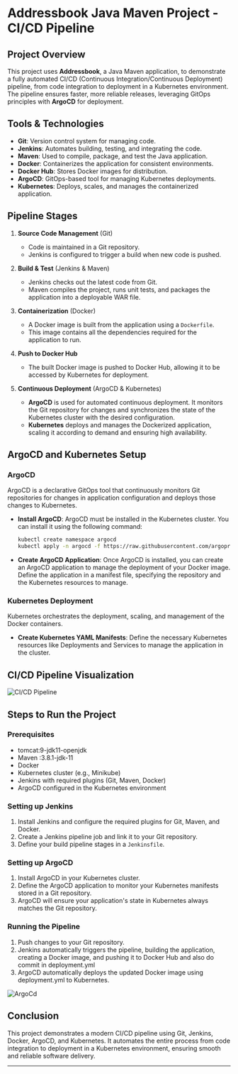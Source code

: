 # Addressbook Java Maven Project - CI/CD Pipeline

## Project Overview
This project uses **Addressbook**, a Java Maven application, to demonstrate a fully automated CI/CD (Continuous Integration/Continuous Deployment) pipeline, from code integration to deployment in a Kubernetes environment. The pipeline ensures faster, more reliable releases, leveraging GitOps principles with **ArgoCD** for deployment.

## Tools & Technologies
- **Git**: Version control system for managing code.
- **Jenkins**: Automates building, testing, and integrating the code.
- **Maven**: Used to compile, package, and test the Java application.
- **Docker**: Containerizes the application for consistent environments.
- **Docker Hub**: Stores Docker images for distribution.
- **ArgoCD**: GitOps-based tool for managing Kubernetes deployments.
- **Kubernetes**: Deploys, scales, and manages the containerized application.

## Pipeline Stages
1. **Source Code Management** (Git)
   - Code is maintained in a Git repository.
   - Jenkins is configured to trigger a build when new code is pushed.

2. **Build & Test** (Jenkins & Maven)
   - Jenkins checks out the latest code from Git.
   - Maven compiles the project, runs unit tests, and packages the application into a deployable WAR file.

3. **Containerization** (Docker)
   - A Docker image is built from the application using a `Dockerfile`.
   - This image contains all the dependencies required for the application to run.

4. **Push to Docker Hub**
   - The built Docker image is pushed to Docker Hub, allowing it to be accessed by Kubernetes for deployment.

5. **Continuous Deployment** (ArgoCD & Kubernetes)
   - **ArgoCD** is used for automated continuous deployment. It monitors the Git repository for changes and synchronizes the state of the Kubernetes cluster with the desired configuration.
   - **Kubernetes** deploys and manages the Dockerized application, scaling it according to demand and ensuring high availability.

## ArgoCD and Kubernetes Setup

### ArgoCD
ArgoCD is a declarative GitOps tool that continuously monitors Git repositories for changes in application configuration and deploys those changes to Kubernetes.

- **Install ArgoCD**: ArgoCD must be installed in the Kubernetes cluster. You can install it using the following command:
  ```bash
  kubectl create namespace argocd
  kubectl apply -n argocd -f https://raw.githubusercontent.com/argoproj/argo-cd/stable/manifests/install.yaml
  ```
  
- **Create ArgoCD Application**: Once ArgoCD is installed, you can create an ArgoCD application to manage the deployment of your Docker image. Define the application in a manifest file, specifying the repository and the Kubernetes resources to manage.

### Kubernetes Deployment
Kubernetes orchestrates the deployment, scaling, and management of the Docker containers.

- **Create Kubernetes YAML Manifests**: Define the necessary Kubernetes resources like Deployments and Services to manage the application in the cluster.


## CI/CD Pipeline Visualization
![CI/CD Pipeline]("C:\Users\vigne\Downloads\demo.png")

## Steps to Run the Project

### Prerequisites
- tomcat:9-jdk11-openjdk
- Maven :3.8.1-jdk-11
- Docker
- Kubernetes cluster (e.g., Minikube)
- Jenkins with required plugins (Git, Maven, Docker)
- ArgoCD configured in the Kubernetes environment

### Setting up Jenkins
1. Install Jenkins and configure the required plugins for Git, Maven, and Docker.
2. Create a Jenkins pipeline job and link it to your Git repository.
3. Define your build pipeline stages in a `Jenkinsfile`.

### Setting up ArgoCD
1. Install ArgoCD in your Kubernetes cluster.
2. Define the ArgoCD application to monitor your Kubernetes manifests stored in a Git repository.
3. ArgoCD will ensure your application's state in Kubernetes always matches the Git repository.

### Running the Pipeline
1. Push changes to your Git repository.
2. Jenkins automatically triggers the pipeline, building the application, creating a Docker image, and pushing it to Docker Hub and also do commit in deployment.yml 
3. ArgoCD automatically deploys the updated Docker image using deployment.yml to Kubernetes.

![ArgoCd](https://github.com/user-attachments/assets/01f9ce91-c34a-40e3-9620-c253ec650cf1)


## Conclusion
This project demonstrates a modern CI/CD pipeline using Git, Jenkins, Docker, ArgoCD, and Kubernetes. It automates the entire process from code integration to deployment in a Kubernetes environment, ensuring smooth and reliable software delivery.

---
